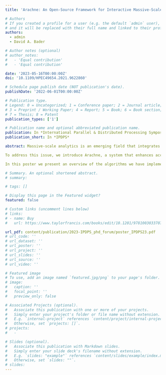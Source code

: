 ```yaml
---
title: 'Arachne: An Open-Source Framework for Interactive Massive-Scale Graph Analytics'

# Authors
# If you created a profile for a user (e.g. the default `admin` user), write the username (folder name) here
# and it will be replaced with their full name and linked to their profile.
authors:
  - admin
  - David A. Bader

# Author notes (optional)
# author_notes:
#   - 'Equal contribution'
#   - 'Equal contribution'

date: '2023-05-16T00:00:00Z'
doi: '10.1109/HPEC49654.2021.9622860'

# Schedule page publish date (NOT publication's date).
publishDate: '2022-06-01T00:00:00Z'

# Publication type.
# Legend: 0 = Uncategorized; 1 = Conference paper; 2 = Journal article;
# 3 = Preprint / Working Paper; 4 = Report; 5 = Book; 6 = Book section;
# 7 = Thesis; 8 = Patent
publication_types: ['1']

# Publication name and optional abbreviated publication name.
publication: In *International Parallel & Distributed Processing Symposium*
publication_short: In *IPDPS*

abstract: Massive-scale analytics is an emerging field that integrates the power of high-performance computing and mathematical modeling to extract key insights and information from data sets that can be as large as petabytes and beyond. Productivity in massive-scale analytics entails quick interpretation of results through easy-to-use systems, while also adhering to design principles that combine high-performance computing and user-friendly simplicity. However, data scientists often encounter challenges, especially with graph analytics, which require the analysis of complex data from various domains, such as the natural and social sciences.

To address this issue, we introduce Arachne, a system that enhances accessibility and usability in massive-scale graph analytics. Arachne offers novel algorithms and implementations of graph kernels for efficient data analysis, such as connected components, breadth-first search, triangle counting, k-truss, among others. The algorithms are integrated into a backend server written in Chapel and can be accessed through a Python application programming interface (API). Arachne delivers high performance in the shared-memory versions of its algorithms, and we have assessed its capabilities with the Friendster social network that is comprised of 1,806,067,135 edges and 65,608,366 vertices. Arachne's backend server is compatible with Linux supercomputers, is easy to set up, and can be utilized through either Python scripts or Jupyter notebooks, which makes it a desirable tool for data scientists who have access to highly performing Linux compute clusters. 

In this poster we present an overview of the algorithms we have implemented into Arachne and, if applicable, the algorithmic novelties introduced for each of them. We provide results in the format of execution times and discuss the much-needed improvements in communication overheads for our implementations. Further, we discuss improvements to our graph data structure to store extra information such as node labels, edge relationships, and node and edge properties. Arachne is built as an extension to Arkouda and allows for graphs to be generated from Arkouda dataframes. The open-source code for Arachne can be found at https://github.com/Bears-R-Us/arkouda-njit. 

# Summary. An optional shortened abstract.
# summary:

# tags: []

# Display this page in the Featured widget?
featured: false

# Custom links (uncomment lines below)
# links:
# - name: Buy
#   url: https://www.taylorfrancis.com/books/edit/10.1201/9781003033707/massive-graph-analytics-david-bader

url_pdf: content/publication/2023-IPDPS_phd_forum/poster_IPDPS23.pdf
# url_code: ''
# url_dataset: ''
# url_poster: ''
# url_project: ''
# url_slides: ''
# url_source: ''
# url_video: ''

# Featured image
# To use, add an image named `featured.jpg/png` to your page's folder.
# image:
#   caption: ''
#   focal_point: ''
#   preview_only: false

# Associated Projects (optional).
#   Associate this publication with one or more of your projects.
#   Simply enter your project's folder or file name without extension.
#   E.g. `internal-project` references `content/project/internal-project/index.md`.
#   Otherwise, set `projects: []`.
# projects:
#   -

# Slides (optional).
#   Associate this publication with Markdown slides.
#   Simply enter your slide deck's filename without extension.
#   E.g. `slides: "example"` references `content/slides/example/index.md`.
#   Otherwise, set `slides: ""`.
# slides:
---
```


<!-- {{% callout note %}}
Click the _Cite_ button above to demo the feature to enable visitors to import publication metadata into their reference management software.
{{% /callout %}}

{{% callout note %}}
Create your slides in Markdown - click the _Slides_ button to check out the example.
{{% /callout %}}

Supplementary notes can be added here, including [code, math, and images](https://wowchemy.com/docs/writing-markdown-latex/). -->
